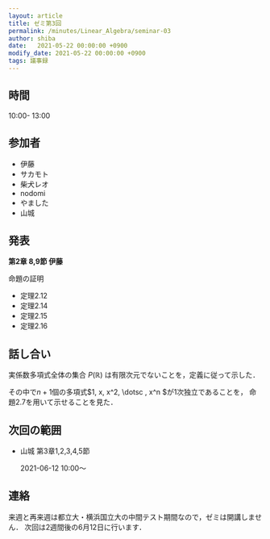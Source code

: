 ```yaml
---
layout: article
title: ゼミ第3回
permalink: /minutes/Linear_Algebra/seminar-03
author: shiba
date:   2021-05-22 00:00:00 +0900
modify_date: 2021-05-22 00:00:00 +0900
tags: 議事録
---
```



## 時間

10:00- 13:00

## 参加者

- 伊藤
- サカモト
- 柴犬レオ
- nodomi
- やました
- 山城

## 発表

**第2章 8,9節 伊藤**

命題の証明
- 定理2.12
- 定理2.14
- 定理2.15
- 定理2.16

## 話し合い

実係数多項式全体の集合 $P(\mathbb{R})$ は有限次元でないことを，定義に従って示した．

その中で$n+1$個の多項式$1, x, x^2, \dotsc , x^n $が1次独立であることを，
命題2.7を用いて示せることを見た．

## 次回の範囲

- 山城
    第3章1,2,3,4,5節
    
    2021-06-12 10:00～

## 連絡

来週と再来週は都立大・横浜国立大の中間テスト期間なので，ゼミは開講しません．
次回は2週間後の6月12日に行います．